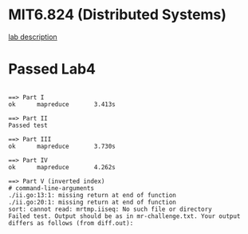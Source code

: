 # MIT6.824 (Distributed Systems)
[lab description](https://pdos.csail.mit.edu/6.824/labs/lab-1.html)

# Passed Lab4
```

==> Part I
ok      mapreduce       3.413s

==> Part II
Passed test

==> Part III
ok      mapreduce       3.730s

==> Part IV
ok      mapreduce       4.262s

==> Part V (inverted index)
# command-line-arguments
./ii.go:13:1: missing return at end of function
./ii.go:20:1: missing return at end of function
sort: cannot read: mrtmp.iiseq: No such file or directory
Failed test. Output should be as in mr-challenge.txt. Your output differs as follows (from diff.out):
```

